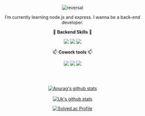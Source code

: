 <div align="center">


![reversal](https://capsule-render.vercel.app/api?type=Waving&height=200&color=0:42a1f8,100:b79dfa&text=GitHub%20of%20J-MU&fontSize=45&fontColor=FFFFFF)


  I’m currently learning node.js and express. I wanna be a back-end developer.
 

:hammer: **Backend Skills** :hammer:

<img src="https://img.shields.io/badge/Node.js-339933?style=flat-square&logo=Node.js&logoColor=green"/> <img src="https://img.shields.io/badge/Javascript-F7DF1E?style=flat-square&logo=javascript&logoColor=white"/> <img src="https://img.shields.io/badge/MySQL-4479A1?style=flat-square&logo=MySQL&logoColor=black"/>

:mailbox: **Cowork tools** :mailbox:

<img src="https://img.shields.io/badge/Notion-FFFFFF?style=flat-square&logo=Notion&logoColor=black"/>
<img src="https://img.shields.io/badge/Discord-5865F2?style=flat-square&logo=Discord&logoColor=white"/>
<img src="https://img.shields.io/badge/GitHub-181717?style=flat-square&logo=GitHub&logoColor=white"/>


</br></br>

[![Anurag's github stats](https://github-readme-stats.vercel.app/api?username=J-MU&show_icons=true&theme=cobalt)](https://github.com/J-MU/github-readme-stats)
</br></br>
[![Uk's github stats](https://github-readme-stats.vercel.app/api/top-langs/?username=J-MU&show_icons=true&hide_border=true&title_color=004386&icon_color=004386&layout=compact)](https://github.com/J-MU)

[![Solved.ac Profile](http://mazassumnida.wtf/api/v2/generate_badge?boj=백준아이디)](https://solved.ac/alsdnrdl01/)
</div>
